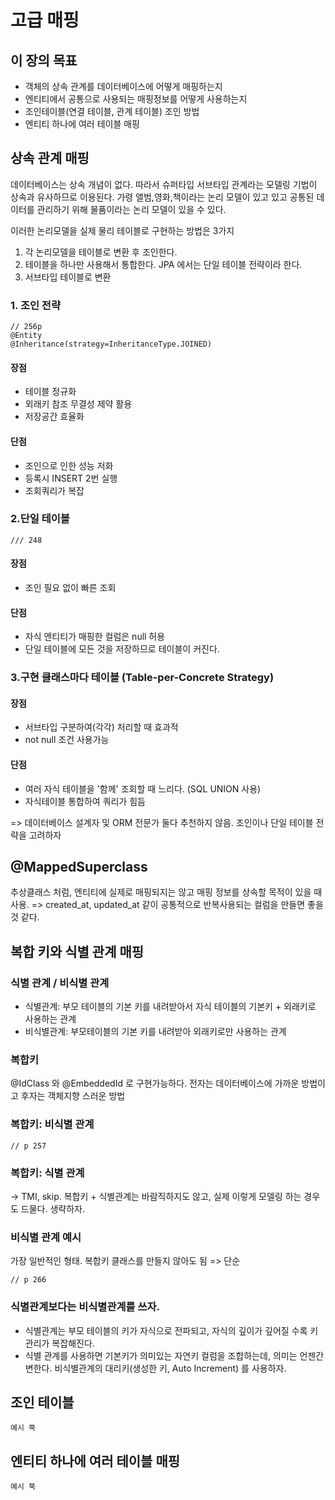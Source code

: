 # 고급 매핑

## 이 장의 목표

- 객체의 상속 관계를 데이터베이스에 어떻게 매핑하는지
- 엔티티에서 공통으로 사용되는 매핑정보를 어떻게 사용하는지
- 조인테이블(연결 테이블, 관계 테이블) 조인 방법
- 엔티티 하나에 여러 테이블 매핑

## 상속 관계 매핑

데이터베이스는 상속 개념이 없다. 따라서 슈퍼타입 서브타입 관계라는 모델링 기법이 상속과 유사하므로 이용된다. 가령 앨범,영화,책이라는 논리 모델이 있고 있고 공통된 데이터를 관리하기 위해 물품이라는 논리 모델이 있을 수 있다.

이러한 논리모델을 실제 물리 테이블로 구현하는 방법은 3가지

1. 각 논리모델을 테이블로 변환 후 조인한다.
2. 테이블을 하나만 사용해서 통합한다. JPA 에서는 단일 테이블 전략이라 한다.
3. 서브타입 테이블로 변환

### 1. 조인 전략


```
// 256p
@Entity
@Inheritance(strategy=InheritanceType.JOINED)
```

#### 장점
- 테이블 정규화
- 외래키 참조 무결성 제약 활용
- 저장공간 효율화

#### 단점
- 조인으로 인한 성능 저화
- 등록시 INSERT 2번 실행
- 조회쿼리가 복잡

### 2.단일 테이블

```
/// 248
```

#### 장점
- 조인 필요 없이 빠른 조회

#### 단점
- 자식 엔티티가 매핑한 컬럼은 null 허용
- 단일 테이블에 모든 것을 저장하므로 테이블이 커진다.


### 3.구현 클래스마다 테이블 (Table-per-Concrete Strategy)

#### 장점
- 서브타입 구분하여(각각) 처리할 때 효과적
- not null 조건 사용가능

#### 단점
- 여러 자식 테이블을 '함께' 조회할 때 느리다. (SQL UNION 사용)
- 자식테이블 통합하여 쿼리가 힘듬

=> 데이터베이스 설계자 및 ORM 전문가 둘다 추천하지 않음. 조인이나 단일 테이블 전략을 고려하자

## @MappedSuperclass

추상클래스 처럼, 엔티티에 실제로 매핑되지는 않고 매핑 정보를 상속할 목적이 있을 때 사용. => created_at, updated_at 같이 공통적으로 반복사용되는 컬럼을 만들면 좋을 것 같다.

## 복합 키와 식별 관계 매핑

### 식별 관계 / 비식별 관계

- 식별관계: 부모 테이블의 기본 키를 내려받아서 자식 테이블의 기본키 + 외래키로 사용하는 관계
- 비식별관계: 부모테이블의 기본 키를 내려받아 외래키로만 사용하는 관계

### 복합키

@IdClass 와 @EmbeddedId 로 구현가능하다. 전자는 데이터베이스에 가까운 방법이고 후자는 객체지향 스러운 방법

### 복합키: 비식별 관계
```
// p 257
```

### 복합키: 식별 관계
-> TMI, skip. 복합키 + 식별관계는 바람직하지도 않고, 실제 이렇게 모델링 하는 경우도 드물다. 생략하자.

### 비식별 관계 예시
가장 일반적인 형태. 복합키 클래스를 만들지 않아도 됨 => 단순
```
// p 266 
```

### 식별관계보다는 비식별관계를 쓰자.
- 식별관계는 부모 테이블의 키가 자식으로 전파되고, 자식의 깊이가 깊어질 수록 키관리가 복잡해진다.
- 식별 관계를 사용하면 기본키가 의미있는 자연키 컬럼을 조합하는데, 의미는 언젠간 변한다. 비식별관계의 대리키(생성한 키, Auto Increment) 를 사용하자.

## 조인 테이블
```예시 쭉```

## 엔티티 하나에 여러 테이블 매핑
```예시 쭉```
